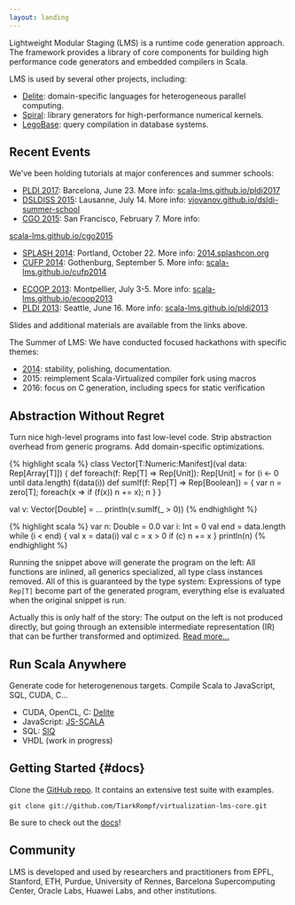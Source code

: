 ```yaml
---
layout: landing
---
```


Lightweight Modular Staging (LMS) is a runtime code generation approach. The
framework provides a library of core components for building high performance
code generators and embedded compilers in Scala.

LMS is used by several other projects, including:

- [Delite](http://ppl.stanford.edu/main/projects.html): 
  domain-specific languages for heterogeneous parallel computing.
- [Spiral](http://www.spiral.net/software/spiral-scala.html): 
  library generators for high-performance numerical kernels.
- [LegoBase](http://data.epfl.ch/legobase): 
  query compilation in database systems.

## Recent Events

We've been holding tutorials at major conferences and summer schools:

- [PLDI 2017](http://pldi17.sigplan.org): Barcelona, June 23. More info: 
  [scala-lms.github.io/pldi2017](pldi2017/index.html) 
- [DSLDISS 2015](http://vjovanov.github.io/dsldi-summer-school/): Lausanne, July 14. More info: 
  [vjovanov.github.io/dsldi-summer-school](http://vjovanov.github.io/dsldi-summer-school/program.html)
- [CGO 2015](http://cgo.org/cgo2015/): San Francisco, February 7. More info: 
<!--  [cgo.org/cgo2015/](http://cgo.org/cgo2015/event/hpdsls-scala-lms-and-delite-for-high-%C2%ADperformance-dsls-and-program-generators/) -->
  [scala-lms.github.io/cgo2015](cgo2015/index.html)
- [SPLASH 2014](http://2014.splashcon.org): Portland, October 22. More info: 
  [2014.splashcon.org](http://2014.splashcon.org/event/splash2014-tutorials-batteries-included-generative-programming-with-scala-and-lms) 
- [CUFP 2014](http://cufp.org/2014/): Gothenburg, September 5. More info: 
  [scala-lms.github.io/cufp2014](cufp2014/index.html)
<!--  [cufp.org/2014](http://cufp.org/2014/t11-tiark-rompf-batteries-included-generative-programming-with-scala-and-lms.html) -->
- [ECOOP 2013](http://www.lirmm.fr/ecoop13/): Montpellier, July 3-5. More info: 
  [scala-lms.github.io/ecoop2013](ecoop2013/index.html)
- [PLDI 2013](http://pldi2013.ucombinator.org): Seattle, June 16. More info: 
  [scala-lms.github.io/pldi2013](pldi2013/index.html) 

Slides and additional materials are available from the links above.

The Summer of LMS: We have conducted focused hackathons with specific themes:

- [2014](summer-of-lms-2014.html): stability, polishing, documentation.
- 2015: reimplement Scala-Virtualized compiler fork using macros
- 2016: focus on C generation, including specs for static verification

<!-- TODO: links and outcomes -->

## Abstraction Without Regret

Turn nice high-level programs into fast low-level code. Strip abstraction overhead from generic programs. Add domain-specific optimizations.

{% highlight scala %}
class Vector[T:Numeric:Manifest](val data: Rep[Array[T]]) {
  def foreach(f: Rep[T] => Rep[Unit]): Rep[Unit] =
    for (i <- 0 until data.length) f(data(i))
  def sumIf(f: Rep[T] => Rep[Boolean]) = { 
    var n = zero[T]; foreach(x => if (f(x)) n += x); n }
}

val v: Vector[Double] = ...
println(v.sumIf(_ > 0))
{% endhighlight %}

<!-- TODO: use grid-based css style file -->

<div class="row">
<div class="col-xs-6" markdown="1">
{% highlight scala %}
var n: Double = 0.0
var i: Int = 0
val end = data.length
while (i < end) {
  val x = data(i)
  val c = x > 0
  if (c) n += x
}
println(n)
{% endhighlight %}

</div>
<div class="col-xs-6" markdown="1">

Running the snippet above will generate the program on the left: All functions are inlined, 
all generics specialized, all type class instances removed.
All of this is guaranteed by the type system: Expressions of type `Rep[T]` become
part of the generated program, everything else is evaluated when the original
snippet is run. 

</div>
</div>

Actually this is only half of the story: The output on the left is not produced
directly, but going through an extensible intermediate representation (IR) that
can be further transformed and optimized.
[Read more...](tutorials/index.html)


## Run Scala Anywhere

Generate code for heterogenenous targets. Compile Scala to JavaScript, SQL, CUDA, C...

* CUDA, OpenCL, C: [Delite](http://stanford-ppl.github.com/Delite/)
* JavaScript: [JS-SCALA](https://github.com/js-scala/js-scala)
* SQL: [SIQ](http://code.google.com/p/scala-integrated-query/)
* VHDL (work in progress)


## Getting Started {#docs}

Clone the [GitHub repo](http://github.com/TiarkRompf/virtualization-lms-core). It contains an extensive test suite with examples.

    git clone git://github.com/TiarkRompf/virtualization-lms-core.git

Be sure to check out the [docs](tutorials/index.html)!

## Community

LMS is developed and used by researchers and practitioners from EPFL, Stanford, ETH, Purdue, 
University of Rennes, Barcelona Supercomputing Center, Oracle Labs, Huawei Labs, and other institutions.

